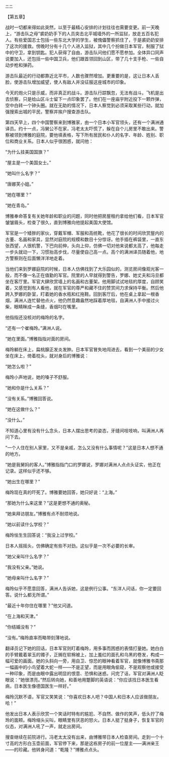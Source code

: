     二二 

   【第五章】

   战时一切都来得如此突然，以至于最精心安排的计划往往也需要变更。前一天晚上，“游击队之母”裘奶奶手下的人员突击北平城墙外的一所监狱，放走五百名犯人。有些爱国志士包括一些东北大学的学生，被傀儡警察抓住了，于是裘奶奶安排了这次的援救。傍晚时分有十几个人进入监狱，其中几个扮做日本军官，制服了狱中的守卫，拿到钥匙。犯人获得了自由，游击队问他们愿不愿参加。全体异口同声说要加入，还包括一些中国卫兵，他们跟首领回到山区，带了几十支手枪、一些自动步枪和弹药。

   游击队最近的行动都靠近北平市，人数也骤然增加。更重要的是，这让日本人丢脸，使游击队增加威望，使人有敌人并没征服这座城市的印象。

   今天的炮火只是示威，而非真正的战斗。游击队行踪飘忽，无法有战斗。飞机是出去侦察，只是给山区斗士留下一点印象罢了。他们在一座庙宇附近投下一颗炸弹，空中白转一个钟头圈。就在无助的情况下，日本人察觉到必须采取某些行动，就加强搜索出城的平民，警察并挨户搜查游击队。

   第四天早上，四个中国警察来到博雅家，由一个日本小军官领头，还有一个满洲通译员。约十一点，冯舅公不在家，冯老太太吓慌了，躲在自个儿房里不敢出来。警察被领到博雅的庭院，要他填表格，写下所有居民和仆人的名字、年龄、姓别、职位和商业关系。日本人似乎很困惑，就问他：

   “为什么挂美国国旗？”

   “屋主是一个美国女士。”

   “她叫什么名字？”

   “唐娜芙小姐。”

   “她在哪里？”

   “她在青岛。”

   博雅奉命答复有关她年龄和职业的问题，同时他把房屋租约拿给他们看，日本军官皱皱眉头，检查了很久，直到博雅向他提起美国大使馆。

   军官是一个矮胖的家伙，穿戴军帽、军服和高统靴，他花了很长的时间欣赏屋内的古董、名画和家具，显然对庭院的规模和数目十分惊讶。他手插在裤袋里，一直东张西望，人很机警，下巴向前伸，头向上仰，仿佛一切对他来说都太高了，他每走一步头就动一下，习惯抬高步伐，尽量使自己高一点。高个的满洲译员随着他，地方警察则在后面懒洋洋地走着。

   当他们来到罗娜庭院的时候，日本人仿佛找到了大乐园似的，测览房间像观光客一般，而不像一名正在值勤的军官。院里的人早就得到警告，罗娜、她丈夫和冯旦都坐在客厅里。军官大肆欣赏墙上的名画和古董架。他用脚试试地毯的厚度，自顾笑着，又感觉到有人看他，就在军官的尊严和藏不住的赞赏间力求保持平衡。然后他跨入罗娜的卧室，盯着她的香水瓶和红拖鞋。回到客厅后，他在桌上拿起一根香烟，满洲人连忙替他点火，他仍然意趣盎然地踩着厚地毯，自满洲人手中接过火柴，眼睛眯成一条缝，香烟叼在嘴里。

   他指指还没核对的梅玲的名字。

   “还有一个崔梅玲。”满洲人说。

   “她在里面。”博雅指指对面的房间。

   梅玲躺在床上，扁桃腺正发炎发肿。日本军官冒失地闯进去，看到一个美丽的少女坐在床上，倚着枕头，就对身后的博雅说：

   “她怎么啦？”

   梅玲小声地说，她的嗓子不舒服。

   “她和你是什么关系？”

   “没有关系。”博雅回答说。

   “她在这做什么？”

   “没什么。”

   不知道心里有没有什么念头，日本人摆出思考的姿态，牙缝间吱吱响，叫满洲人再问下去。

   “一个人住在别人家里，又不是亲戚，怎么又没有什么事情呢？”这是日本人想不通的地方。

   “她是我舅妈的客人。”博雅指指门口的罗娜说，罗娜对满洲人点点头证实，他正在记录。这样似乎还不够。

   “她出生在哪里？”

   梅玲现在真的吓死了。博雅要她回答，她只好说：“上海。”

   “那她为什么来这里？”这是更想不通的奥秘。

   “她来拜访朋友。”博雅有点不耐烦地说。

   “她以前读什么学校？”

   梅玲怯生生回答说：“我没上过学校。”

   日本人摇摇头，仿佛确定有些不对劲。这似乎是一次不必要的长审。

   “她父亲叫什么名字？”

   “我没有父亲。”她说。

   “她母亲叫什么名字？”

   梅玲似乎不愿意回答，满洲人告诉她，这是例行公事。“东洋人问话，你一定要回答。说什么都无所谓。”

   “最近十年你住在哪里？”他又问道。

   “在上海和天津。”

   “你结婚没有？”

   “没有。”梅玲直率而略带刻薄地说。

   翻译员记下她的回话，日本军官则盯着梅玲，用多事而困惑的表情打量她。她白白的手臂戴着翠玉的镯子，正搁在软棉被上，加上羞红的面孔和乌黑的卷发，构成一幅可爱的画面。她的头斜向一旁，用自卫、惊恐的眼神看着军官，就像博雅书斋那一幅画中的小鸟望着大蛇一样——不是正望，而是用眼角偷窥，不是观察他或接受一种印象，而是由眼中露出明显的恨意、恐惧和迷惑。问完了话，军官对满洲人眨眼说：“她很漂亮。”然后转向她，和善地用蹩脚的英语说：“你应该找日本医生看病，日本医生像德国医生一样好。”

   梅玲沉默不语，军官又笑笑说：“你喜欢日本人吧？中国人和日本人应该做朋友。哈！”

   他发出日本人表示欣赏一个笑话时特有的尴尬、不自然、做作的笑声，低头拧了梅玲的面颊。梅玲缩头尖叫，眼睛里有厌恶的怒火。日本人挺了挺身子，恢复军官的仪态，对满洲人吼了一声，就走出房间。

   搜查继续在前院进行。冯老太太没有出来，由博雅带日本人检查房间。走到一个十寸高的方形白玉壶前面，军官停下来，那是这栋房子的前一位屋主——满洲亲王——的珍藏。他转身问道：“乾隆？”博雅点点头。

